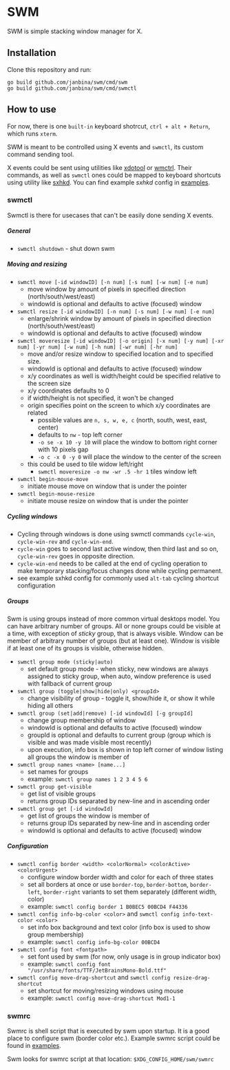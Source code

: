# SWM

SWM is simple stacking window manager for X.

## Installation

Clone this repository and run:
```
go build github.com/janbina/swm/cmd/swm
go build github.com/janbina/swm/cmd/swmctl
```

## How to use

For now, there is one `built-in` keyboard shotrcut, `ctrl + alt + Return`, which runs `xterm`.

SWM is meant to be controlled using X events and `swmctl`, its custom command sending tool.

X events could be sent using utilities like [xdotool](https://github.com/jordansissel/xdotool)
or [wmctrl](http://tripie.sweb.cz/utils/wmctrl/).
Their commands, as well as `swmctl` ones could be mapped to keyboard shortcuts using utility
like [sxhkd](https://github.com/baskerville/sxhkd).
You can find example _sxhkd_ config in [examples](https://github.com/janbina/swm/tree/master/examples).

### swmctl

Swmctl is there for usecases that can't be easily done sending X events.

##### General
- `swmctl shutdown` - shut down swm

##### Moving and resizing
- `swmctl move [-id windowID] [-n num] [-s num] [-w num] [-e num]`
    - move window by amount of pixels in specified direction (north/south/west/east)
    - windowId is optional and defaults to active (focused) window
- `swmctl resize [-id windowID] [-n num] [-s num] [-w num] [-e num]`
    - enlarge/shrink window by amount of pixels in specified direction (north/south/west/east)
    - windowId is optional and defaults to active (focused) window
- `swmctl moveresize [-id windowID] [-o origin]
                     [-x num] [-y num] [-xr num] [-yr num]
                     [-w num] [-h num] [-wr num] [-hr num]`
    - move and/or resize window to specified location and to specified size.
    - windowId is optional and defaults to active (focused) window
    - x/y coordinates as well is width/height could be specified relative to the screen size
    - x/y coordinates defaults to 0
    - if width/height is not specified, it won't be changed
    - origin specifies point on the screen to which x/y coordinates are related
        - possible values are `n, s, w, e, c` (north, south, west, east, center)
        - defaults to `nw` - top left corner
        - `-o se -x 10 -y 10` will place the window to bottom right corner with 10 pixels gap
        - `-o c -x 0 -y 0` will place the window to the center of the screen
    - this could be used to tile widow left/right
        - `swmctl moveresize -o nw -wr .5 -hr 1` tiles window left
- `swmctl begin-mouse-move`
    - initiate mouse move on window that is under the pointer
- `swmctl begin-mouse-resize`
    - initiate mouse resize on window that is under the pointer

##### Cycling windows
- Cycling through windows is done using swmctl commands `cycle-win`, `cycle-win-rev` and `cycle-win-end`.
- `cycle-win` goes to second last active window, then third last and so on, `cycle-win-rev` goes in opposite direction.
- `cycle-win-end` needs to be called at the end of cycling operation to make temporary stacking/focus changes done while cycling permanent.
- see example sxhkd config for commonly used `alt-tab` cycling shortcut configuration

##### Groups
Swm is using groups instead of more common virtual desktops model.
You can have arbitrary number of groups.
All or none groups could be visible at a time, with exception of _sticky_ group, that is always visible.
Window can be member of arbitrary number of groups (but at least one).
Window is visible if at least one of its groups is visible, otherwise hidden.

- `swmctl group mode (sticky|auto)`
    - set default group mode - when sticky, new windows are always assigned to sticky group, when auto, window preference is used with fallback of current group
- `swmctl group (toggle|show|hide|only) <groupId>`
    - change visibility of group - toggle it, show/hide it, or show it while hiding all others
- `swmctl group (set|add|remove) [-id windowId] [-g groupId]`
    - change group membership of window
    - windowId is optional and defaults to active (focused) window
    - groupId is optional and defaults to current group (group which is visible and was made visible most recently)
    - upon execution, info box is shown in top left corner of window listing all groups the window is member of
- `swmctl group names <name> [name...]`
    - set names for groups
    - example: `swmctl group names 1 2 3 4 5 6`
- `swmctl group get-visible`
    - get list of visible groups
    - returns group IDs separated by new-line and in ascending order
- `swmctl group get [-id windowId]`
    - get list of groups the window is member of
    - returns group IDs separated by new-line and in ascending order
    - windowId is optional and defaults to active (focused) window

##### Configuration
- `swmctl config border <width> <colorNormal> <colorActive> <colorUrgent>`
    - configure window border width and color for each of three states
    - set all borders at once or use `border-top`, `border-bottom`, `border-left`, `border-right` variants to set them separately (different width, color)
    - example: `swmctl config border 1 B0BEC5 00BCD4 F44336`
- `swmctl config info-bg-color <color>` and `swmctl config info-text-color <color>`
    - set info box background and text color (info box is used to show group membership)
    - example: `swmctl config info-bg-color 00BCD4`
- `swmctl config font <fontpath>`
    - set font used by swm (for now, only usage is in group indicator box)
    - example: `swmctl config font "/usr/share/fonts/TTF/JetBrainsMono-Bold.ttf"`
- `swmctl config move-drag-shortcut` and `swmctl config resize-drag-shortcut`
    - set shortcut for moving/resizing windows using mouse
    - example: `swmctl config move-drag-shortcut Mod1-1`

### swmrc

Swmrc is shell script that is executed by swm upon startup.
It is a good place to configure swm (border color etc.).
Example swmrc script could be found in [examples](https://github.com/janbina/swm/tree/master/examples).

Swm looks for swmrc script at that location: `$XDG_CONFIG_HOME/swm/swmrc`
